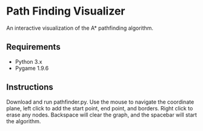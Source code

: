 # Path Finding Visualizer

An interactive visualization of the A* pathfinding algorithm.

## Requirements
- Python 3.x
- Pygame 1.9.6


## Instructions
Download and run pathfinder.py. Use the mouse to navigate the coordinate plane, left click to add the start point, end point, and borders. Right click to erase any nodes. Backspace will clear the graph, and the spacebar will start the algorithm.
